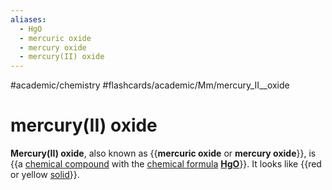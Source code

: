 ```yaml
---
aliases:
  - HgO
  - mercuric oxide
  - mercury oxide
  - mercury(II) oxide
---
```


#academic/chemistry #flashcards/academic/Mm/mercury_II__oxide

# mercury(II) oxide

__Mercury(II) oxide__, also known as {{__mercuric oxide__ or __mercury oxide__}}, is {{a [chemical compound](chemical%20compound.md) with the [chemical formula](chemical%20formula.md) __[Hg](mercury.md)[O](oxygen.md)__}}. It looks like {{red or yellow [solid](solid.md)}}. <!--SR:!2023-05-30,43,290!2023-05-14,29,270!2023-06-01,23,210-->
